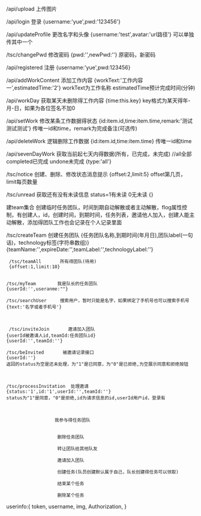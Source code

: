 /api/upload    上传图片

/api/login     登录
{username:'yue',pwd:'123456'}

/api/updateProfile 更改名字和头像
{username:'test',avatar:'url路径'} 可以单独传其中一个

/tsc/changePwd 修改密码
{pwd:'',newPwd:''} 原密码，新密码

/api/registered 注册
{username:'yue',pwd:123456}

/api/addWorkContent 添加工作内容
{workText:'工作内容一',estimatedTime:'2'} 
workText为工作名称 estimatedTime预计完成时间(分钟)

/api/workDay 获取某天未删除得工作内容
{time:this.key}
key格式为某天得年-月-日，如果为各位签名不加0

/api/setWork 修改某条工作数据得状态
{id:item.id,time:item.time,remark:'测试测试测试'}
传唯一id和time，remark为完成备注(可选传)

/api/deleteWork 逻辑删除工作数据
{id:item.id,time:item.time}
传唯一id和time

/api/sevenDayWork  获取当前起七天内得数据(所有，已完成，未完成)
//all全部 completed已完成 undone未完成
{type:'all'}


/tsc/notice               创建、删除、修改状态消息提示 
{offset:2,limit:5}
offset第几页，limit每页数量

/tsc/unread              获取还有没有未读信息   status=1有未读 0无未读
{}




  建team集合 创建临时任务团队，时间到期自动解散或者主动解散，flog属性控制，有创建人，id，创建时间，到期时间，任务列表，邀请他人加入，创建人能主动解散，添加得团队工作也会记录在个人记录里面


/tsc/createTeam        创建任务团队
{任务团队名称,到期时间(年月日),团队label(一句话)，technology标签(字符串数组)}
{teamName:'',expireDate:'',teamLabel:'',technologyLabel:''}
                     
     /tsc/teamAll       所有得团队(待用)
     {offset:1,limit:10}

                     
    /tsc/myTeam        我是队长的任务团队
    {userId:'',useranme:""}

    /tsc/searchUser     搜索用户，暂时只能是名字，如果绑定了手机号也可以搜索手机号
    {text:'名字或者手机号'}



     /tsc/inviteJoin       邀请加入团队
    {userId被邀请人id,teamId:任务团队id}
    {userId:'',teamId:''}

    /tsc/beInvited       被邀请记录接口
    {userId:''}
    返回的status为空是还未处理，为"1"是已同意，为"0"是已拒绝,为空展示同意和拒绝按钮
    


    /tsc/processInvitation  处理邀请
    {status:'1',id:'1',userId:'',teamId:''}
    status为"1"是同意，"0"是拒绝,id为请求信息的id,userId用户id，登录有



                      我参与得任务团队
                     

                       删除任务团队

                       转让团队给其他队友

                       邀请加入团队

                       创建任务(队员创建默认属于自己，队长创建得任务可以领取)

                       结束某个任务

                       删除某个任务
userinfo:{
    token,
    username,
    img,
    Authorization,
}
